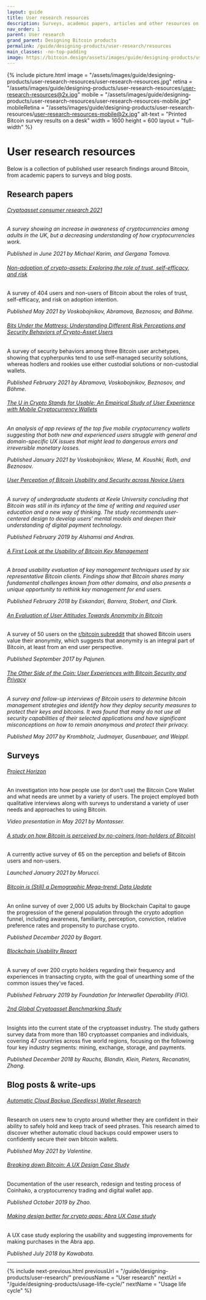 ```yaml
---
layout: guide
title: User research resources
description: Surveys, academic papers, articles and other resources on Bitcoin user research.
nav_order: 1
parent: User research
grand_parent: Designing Bitcoin products
permalink: /guide/designing-products/user-research/resources
main_classes: -no-top-padding
image: https://bitcoin.design/assets/images/guide/designing-products/user-research-resources/user-research-resources-preview.jpg
---
```


<!--

Editor's notes

This page is a simple collection of user research references.
A useful future addition would be to add short summaries of each reference.

-->

{% include picture.html
   image = "/assets/images/guide/designing-products/user-research-resources/user-research-resources.jpg"
   retina = "/assets/images/guide/designing-products/user-research-resources/user-research-resources@2x.jpg"
   mobile = "/assets/images/guide/designing-products/user-research-resources/user-research-resources-mobile.jpg"
   mobileRetina = "/assets/images/guide/designing-products/user-research-resources/user-research-resources-mobile@2x.jpg"
   alt-text = "Printed Bitcoin survey results on a desk"
   width = 1600
   height = 600
   layout = "full-width"
%}

# User research resources

Below is a collection of published user research findings around Bitcoin, from academic papers to surveys and blog posts.

## Research papers

###### [Cryptoasset consumer research 2021](https://www.fca.org.uk/publications/research/research-note-cryptoasset-consumer-research-2021)

*A survey showing an increase in awareness of cryptocurrencies among adults in the UK, but a decreasing understanding of how cryptocurrencies work.*

_Published in June 2021 by Michael Karim, and Gergana Tomova._

###### [Non-adoption of crypto-assets: Exploring the role of trust, self-efficacy, and risk](https://voskart.de/pdf/crypto_adoption.pdf)

A survey of 404 users and non-users of Bitcoin about the roles of trust, self-efficacy, and risk on adoption intention.

_Published May 2021 by Voskobojnikov, Abramova, Beznosov, and Böhme._

###### [Bits Under the Mattress: Understanding Different Risk Perceptions and Security Behaviors of Crypto-Asset Users](https://voskart.de/pdf/bits_under_mattress.pdf)

A survey of security behaviors among three Bitcoin user archetypes, showing that cypherpunks tend to use self-managed security solutions, whereas hodlers and rookies use either custodial solutions or non-custodial wallets.

_Published February 2021 by Abramova, Voskobojnikov, Beznosov, and Böhme._

###### [The U in Crypto Stands for Usable: An Empirical Study of User Experience with Mobile Cryptocurrency Wallets](https://voskart.de/pdf/u_in_crypto.pdf)

*An analysis of app reviews of the top five mobile cryptocurrency wallets suggesting that both new and experienced users struggle with general and domain-specific UX issues that might lead to dangerous errors and irreversible monetary losses.*

_Published January 2021 by Voskobojnikov, Wiese, M. Koushki, Roth, and Beznosov._

###### [User Perception of Bitcoin Usability and Security across Novice Users](https://www.researchgate.net/publication/331286661_User_Perception_of_Bitcoin_Usability_and_Security_across_Novice_Users)

*A survey of undergraduate students at Keele University concluding that Bitcoin was still in its infancy at the time of writing and required user education and a new way of thinking. The study recommends user-centered design to develop users’ mental models and deepen their understanding of digital payment technology.*

_Published February 2019 by Alshamsi and Andras._

###### [A First Look at the Usability of Bitcoin Key Management](https://arxiv.org/pdf/1802.04351.pdf)

*A broad usability evaluation of key management techniques used by six representative Bitcoin clients. Findings show that Bitcoin shares many fundamental challenges known from other domains, and also presents a unique opportunity to rethink key management for end users.*

_Published February 2018 by Eskandari, Barrera, Stobert, and Clark._

###### [An Evaluation of User Attitudes Towards Anonymity in Bitcoin](https://www.diva-portal.org/smash/get/diva2:1141672/FULLTEXT01.pdf)

A survey of 50 users on the [r/bitcoin subreddit](https://www.reddit.com/r/Bitcoin/) that showed Bitcoin users value their anonymity, which suggests that anonymity is an integral part of Bitcoin, at least from an end user perspective. 

_Published September 2017 by Pajunen._

###### [The Other Side of the Coin: User Experiences with Bitcoin Security and Privacy](https://publications.sba-research.org/publications/TheOtherSideOfTheCoin_FC16preConf.pdf)

*A survey and follow-up interviews of Bitcoin users to determine bitcoin management strategies and identify how they deploy security measures to protect their keys and bitcoins. It was found that many do not use all security capabilities of their selected applications and have significant misconceptions on how to remain anonymous and protect their privacy.*

_Published May 2017 by Krombholz, Judmayer, Gusenbauer, and Weippl._

## Surveys

###### [Project Horizon](https://youtu.be/oZkBU5H2WjY)

An investigation into how people use (or don't use) the Bitcoin Core Wallet and what needs are unmet by a variety of users. The project employed both qualitative interviews along with surveys to understand a variety of user needs and approaches to using Bitcoin.

_Video presentation in May 2021 by Montasser._

<!--

###### [Bitcoin Core Usage Survey](https://achow101.com/2021/01/bitcoin-core-survey)
Launched in January 2021 by Andrew Chow. In progress.

-->

###### [A study on how Bitcoin is perceived by no-coiners (non-holders of Bitcoin)](https://github.com/MickMorucci/Bitcoin_perception)

A currently active survey of 65 on the perception and beliefs of Bitcoin users and non-users.

_Launched January 2021 by Morucci._

###### [Bitcoin is (Still) a Demographic Mega-trend: Data Update](https://medium.com/blockchain-capital-blog/bitcoin-is-still-a-demographic-mega-trend-data-update-c50df59a6cb3)

An online survey of over 2,000 US adults by Blockchain Capital to gauge the progression of the general population through the crypto adoption funnel, including awareness, familiarity, perception, conviction, relative preference rates and propensity to purchase crypto.

_Published December 2020 by Bogart._

###### [Blockchain Usability Report](https://fioprotocol.io/wp-content/themes/fio/build/files/blockchain-usability-report-2019.pdf)

A survey of over 200 crypto holders regarding their frequency and experiences in transacting crypto, with the goal of unearthing some of the common issues they’ve faced. 

_Published  February 2019 by Foundation for Interwallet Operability (FIO)._

###### [2nd Global Cryptoasset Benchmarking Study](https://www.jbs.cam.ac.uk/faculty-research/centres/alternative-finance/publications/2nd-global-cryptoasset-benchmark-study/#.X_1mxi1h1qs)

Insights into the current state of the cryptoasset industry. The study gathers survey data from more than 180 cryptoasset companies and individuals, covering 47 countries across five world regions, focusing on the following four key industry segments: mining, exchange, storage, and payments.

_Published December 2018 by Rauchs, Blandin, Klein, Pieters, Recanatini, Zhang._

## Blog posts & write-ups

###### [Automatic Cloud Backup (Seedless) Wallet Research](https://docs.google.com/document/d/11KbQnor7kQPdzHKmycBLPwOKyVo3t99nUEQYpVsik_o/edit?usp=sharing)

Research on users new to crypto around whether they are confident in their ability to safely hold and keep track of seed phrases. This research aimed to discover whether automatic cloud backups could empower users to confidently secure their own bitcoin wallets.

_Published May 2021 by Valentine._

###### [Breaking down Bitcoin: A UX Design Case Study](https://medium.com/@ngqunzhao/breaking-down-bitcoin-a-ux-design-case-study-7fdefbe7e1b8)

Documentation of the user research, redesign and testing process of Coinhako, a cryptocurrency trading and digital wallet app.

_Published October 2019 by Zhao._

###### [Making design better for crypto apps: Abra UX Case study](https://medium.com/@kagakawa/abra-app-ux-case-study-2eb2a6e09c70) 

A UX case study exploring the usability and suggesting improvements for making purchases in the Abra app.

_Published July 2018 by Kawabata._

---

{% include next-previous.html
   previousUrl = "/guide/designing-products/user-research/"
   previousName = "User research"
   nextUrl = "/guide/designing-products/usage-life-cycle/"
   nextName = "Usage life cycle"
%}
